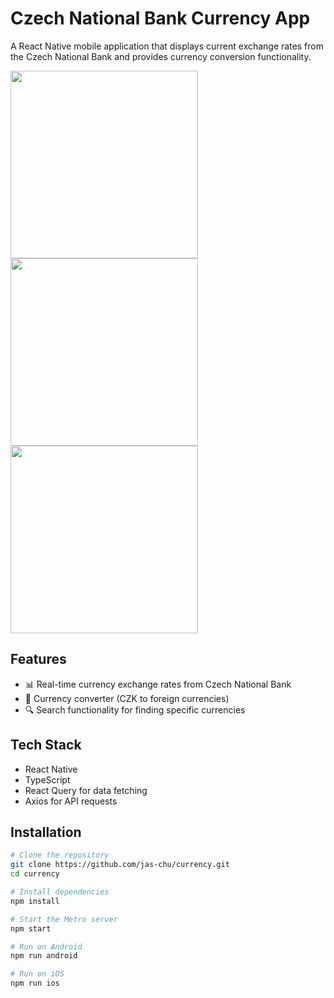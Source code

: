 # Czech National Bank Currency App

A React Native mobile application that displays current exchange rates from the Czech National Bank and provides currency conversion functionality.

<img src="https://github.com/user-attachments/assets/f86efc1f-71bd-4ce1-87da-51f0c0bbbc34" alt="" width="300" />
<img src="https://github.com/user-attachments/assets/f53120b7-2602-44ea-bf35-6d18fa1060f2" alt="" width="300" />
<img src="https://github.com/user-attachments/assets/8751838f-7f0a-47e6-9c3d-a872816af525" alt="" width="300" />

## Features

- 📊 Real-time currency exchange rates from Czech National Bank
- 💱 Currency converter (CZK to foreign currencies)
- 🔍 Search functionality for finding specific currencies

## Tech Stack

- React Native
- TypeScript
- React Query for data fetching
- Axios for API requests

## Installation

```bash
# Clone the repository
git clone https://github.com/jas-chu/currency.git
cd currency

# Install dependencies
npm install

# Start the Metro server
npm start

# Run on Android
npm run android

# Run on iOS
npm run ios

